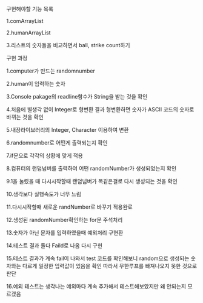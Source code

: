 구현해야할 기능 목록

1.comArrayList

2.humanArrayList

3.리스트의 숫자들을 비교하면서 ball, strike count하기


구현 과정

1.computer가 만드는 randomnumber

2.human이 입력하는 숫자

3.Console pakage의 readline함수가 String을 받는 것을 확인 

4.처음에 별생각 없이 Integer로 형변환 결과 형변환하면 숫자가 ASCII 코드의 숫자로 바뀌는 것을 확인

5.내장라이브러리의 Integer, Character 이용하여 변환

6.randomnumber로 어떤게 출력되는지 확인

7.if문으로 각각의 상황에 맞게 적용

8.컴퓨터의 랜덤넘버를 출력하여 어떤 randomNumber가 생성되었는지 확인

9.1을 눌렀을 때 다시시작할때 랜덤넘버가 똑같은걸로 다시 생성되는 것을 확인

10.생각보다 실행속도가 너무 느림

11.다시시작할때 새로운 randNumber로 바꾸기 적용완료

12.생성된 randomNumber확인하는 for문 주석처리

13.숫자가 아닌 문자를 입력하였을때 예외처리 구현환

14.테스트 결과 둘다 Faild로 나옴 다시 구현

15.테스트 결과가 계속 fail이 나와서 test 코드를 확인해보니 random으로 생성되는 숫자와는 다르게 일정한 입력값이 있음을 확인 따라서 무한루프를 빠져나오지 못한 것으로 판단 

16.예외 테스트는 생각나는 예외마다 계속 추가해서 테스트해보았지만 왜 안되는지 모르겠음